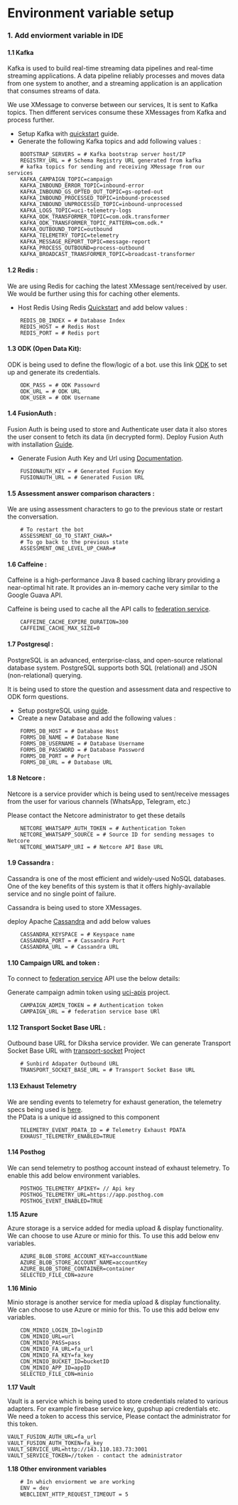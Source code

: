 # Environment variable setup

### 1. Add enviorment variable in IDE

#### 1.1 Kafka

Kafka is used to build real-time streaming data pipelines and real-time streaming applications. A data pipeline reliably processes and moves data from one system to another, and a streaming application is an application that consumes streams of data.

We use XMessage to converse between our services, It is sent to Kafka topics. Then different services consume these XMessages from Kafka and process further.

* Setup Kafka with [quickstart](https://kafka.apache.org/quickstart) guide.
* Generate the following Kafka topics and add following values :

```
    BOOTSTRAP_SERVERS = # Kafka bootstrap server host/IP
    REGISTRY_URL = # Schema Registry URL generated from kafka
    # kafka topics for sending and receiving XMessage from our services
    KAFKA_CAMPAIGN_TOPIC=campaign
    KAFKA_INBOUND_ERROR_TOPIC=inbound-error
    KAFKA_INBOUND_GS_OPTED_OUT_TOPIC=gs-opted-out
    KAFKA_INBOUND_PROCESSED_TOPIC=inbound-processed
    KAFKA_INBOUND_UNPROCESSED_TOPIC=inbound-unprocessed
    KAFKA_LOGS_TOPIC=uci-telemetry-logs
    KAFKA_ODK_TRANSFORMER_TOPIC=com.odk.transformer
    KAFKA_ODK_TRANSFORMER_TOPIC_PATTERN=com.odk.*
    KAFKA_OUTBOUND_TOPIC=outbound
    KAFKA_TELEMETRY_TOPIC=telemetry
    KAFKA_MESSAGE_REPORT_TOPIC=message-report
    KAFKA_PROCESS_OUTBOUND=process-outbound
    KAFKA_BROADCAST_TRANSFORMER_TOPIC=broadcast-transformer
```

#### 1.2 Redis :

We are using Redis for caching the latest XMessage sent/received by user. We would be further using this for caching other elements.

* Host Redis Using Redis [Quickstart](https://redis.io/topics/quickstart) and add below values :

```
    REDIS_DB_INDEX = # Database Index
    REDIS_HOST = # Redis Host
    REDIS_PORT = # Redis port
```

#### 1.3 ODK (Open Data Kit):

ODK is being used to define the flow/logic of a bot. use this link [ODK](https://docs.getodk.org/aggregate-digital-ocean/) to set up and generate its credentials.

```
    ODK_PASS = # ODK Passowrd
    ODK_URL = # ODK URL
    ODK_USER = # ODK Username
```

#### 1.4 FusionAuth :

Fusion Auth is being used to store and Authenticate user data it also stores the user consent to fetch its data (in decrypted form). Deploy Fusion Auth with installation [Guide](https://fusionauth.io/docs/v1/tech/installation-guide/docker).

* Generate Fusion Auth Key and Url using [Documentation](https://fusionauth.io/docs/v1/tech/apis/keys#generate-a-key).

```
    FUSIONAUTH_KEY = # Generated Fusion Key
    FUSIONAUTH_URL = # Generated Fusion URL
```

#### 1.5 Assessment answer comparison characters :

We are using assessment characters to go to the previous state or restart the conversation.

```
    # To restart the bot
    ASSESSMENT_GO_TO_START_CHAR=*
    # To go back to the previous state
    ASSESSMENT_ONE_LEVEL_UP_CHAR=#
```

#### 1.6 Caffeine :

Caffeine is a high-performance Java 8 based caching library providing a near-optimal hit rate. It provides an in-memory cache very similar to the Google Guava API.

Caffeine is being used to cache all the API calls to [federation service](https://github.com/samagra-comms/uci-apis/).

```
    CAFFEINE_CACHE_EXPIRE_DURATION=300
    CAFFEINE_CACHE_MAX_SIZE=0
```

#### 1.7 Postgresql :

PostgreSQL is an advanced, enterprise-class, and open-source relational database system. PostgreSQL supports both SQL (relational) and JSON (non-relational) querying.

It is being used to store the question and assessment data and respective to ODK form questions.

* Setup postgreSQL using [guide](https://zhao-li.medium.com/getting-started-with-postgresql-using-docker-compose-34d6b808c47c).
* Create a new Database and add the following values :

```
    FORMS_DB_HOST = # Database Host
    FORMS_DB_NAME = # Database Name
    FORMS_DB_USERNAME = # Database Username
    FORMS_DB_PASSWORD = # Database Password
    FORMS_DB_PORT = # Port
    FORMS_DB_URL = # Database URL
```

#### 1.8 Netcore :

Netcore is a service provider which is being used to sent/receive messages from the user for various channels (WhatsApp, Telegram, etc.)

Please contact the Netcore administrator to get these details

```
    NETCORE_WHATSAPP_AUTH_TOKEN = # Authentication Token 
    NETCORE_WHATSAPP_SOURCE = # Source ID for sending messages to Netcore 
    NETCORE_WHATSAPP_URI = # Netcore API Base URL
```

#### 1.9 Cassandra :

Cassandra is one of the most efficient and widely-used NoSQL databases. One of the key benefits of this system is that it offers highly-available service and no single point of failure.

Cassandra is being used to store XMessages.

deploy Apache [Cassandra](https://hub.docker.com/r/bitnami/cassandra/) and add below values

```
    CASSANDRA_KEYSPACE = # Keyspace name
    CASSANDRA_PORT = # Cassandra Port
    CASSANDRA_URL = # Cassandra URL
```

#### 1.10 Campaign URL and token :

To connect to [federation service](https://github.com/samagra-comms/uci-apis/) API use the below details:

Generate campaign admin token using [uci-apis](https://github.com/samagra-comms/uci-apis) project.

```
    CAMPAIGN_ADMIN_TOKEN = # Authentication token
    CAMPAIGN_URL = # federation service base URl
```

#### 1.12 Transport Socket Base URL :

Outbound base URL for Diksha service provider. We can generate Transport Socket Base URL with [transport-socket](https://github.com/samagra-comms/transport-socket/tree/uci-pwa) Project

```
    # Sunbird Adapater Outbound URL
    TRANSPORT_SOCKET_BASE_URL = # Transport Socket Base URL
```

#### 1.13 Exhaust Telemetry

We are sending events to telemetry for exhaust generation, the telemetry specs being used is [here](https://github.com/sunbird-specs/Telemetry/blob/master/learn/specification.md).\
the PData is a unique id assigned to this component

```
    TELEMETRY_EVENT_PDATA_ID = # Telemetry Exhaust PDATA
    EXHAUST_TELEMETRY_ENABLED=TRUE
```

#### 1.14 Posthog

We can send telemetry to posthog account instead of exhaust telemetry. To enable this add below environment variables.

```
    POSTHOG_TELEMETRY_APIKEY= // Api key
    POSTHOG_TELEMETRY_URL=https://app.posthog.com
    POSTHOG_EVENT_ENABLED=TRUE
```

**1.15 Azure**&#x20;

Azure storage is a service added for media upload & display functionality. We can choose to use Azure or minio for this. To use this add below env variables.&#x20;

```
    AZURE_BLOB_STORE_ACCOUNT_KEY=accountName
    AZURE_BLOB_STORE_ACCOUNT_NAME=accountKey
    AZURE_BLOB_STORE_CONTAINER=container
    SELECTED_FILE_CDN=azure
```

&#x20;&#x20;

**1.16 Minio**

Minio storage is another service for media upload & display functionality. We can choose to use Azure or minio for this. To use this add below env variables.

```
    CDN_MINIO_LOGIN_ID=loginID
    CDN_MINIO_URL=url
    CDN_MINIO_PASS=pass
    CDN_MINIO_FA_URL=fa_url
    CDN_MINIO_FA_KEY=fa_key
    CDN_MINIO_BUCKET_ID=bucketID
    CDN_MINIO_APP_ID=appID
    SELECTED_FILE_CDN=minio
```

**1.17 Vault**

Vault is a service which is being used to store credentials related to various adapters. For example firebase service key, gupshup api credentials etc. We need a token to access this service, Please contact the administrator for this token.

```
VAULT_FUSION_AUTH_URL=fa_url
VAULT_FUSION_AUTH_TOKEN=fa_key
VAULT_SERVICE_URL=http://143.110.183.73:3001
VAULT_SERVICE_TOKEN=//token - contact the administrator
```

**1.18 Other environment variables**

```
    # In which enviorment we are working
    ENV = dev 
    WEBCLIENT_HTTP_REQUEST_TIMEOUT = 5
```

